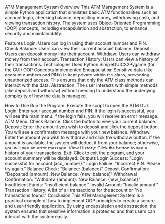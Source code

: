 ATM Management System
Overview
This ATM Management System is a simple Python application that simulates basic ATM functionalities such as account login, checking balance, depositing money, withdrawing cash, and viewing transaction history. The system uses Object-Oriented Programming (OOP) concepts, including encapsulation and abstraction, to enhance security and maintainability.

Features
Login: Users can log in using their account number and PIN.
Check Balance: Users can view their current account balance.
Deposit: Users can deposit money into their account.
Withdraw: Users can withdraw money from their account.
Transaction History: Users can view a history of their transactions.
Technologies Used
Python
SimpleGUICS2Pygame (for the GUI)
OOP Concepts Implemented
Encapsulation: Sensitive data (like account numbers and PINs) is kept private within the class, preventing unauthorized access. This ensures that only the ATM class methods can interact with the data.
Abstraction: The user interacts with simple methods (like deposit and withdraw) without needing to understand the underlying complexity of how the data is managed.


How to Use
Run the Program: Execute the script to open the ATM GUI.
Login: Enter your account number and PIN.
If the login is successful, you will see the main menu.
If the login fails, you will receive an error message.
ATM Menu:
Check Balance: Click the button to view your current balance.
Deposit: Enter the amount you wish to deposit and click the deposit button. You will see a confirmation message with your new balance.
Withdraw: Enter the amount you wish to withdraw and click the withdraw button. If the amount is available, the system will deduct it from your balance; otherwise, you will see an error message.
View History: Click the button to see a history of your transactions.
Exit: Click to exit the program, and your account summary will be displayed.
Outputs
Login Success: "Login successful for account {acc_number}."
Login Failure: "Incorrect PIN. Please try again."
Balance Check: "Balance: {balance}"
Deposit Confirmation: "Deposited {amount}. New Balance: {new_balance}"
Withdrawal Confirmation: "Withdrew {amount}. New Balance: {new_balance}"
Insufficient Funds: "Insufficient balance."
Invalid Amount: "Invalid amount."
Transaction History: A list of all transactions for the account or "No transactions found."
Conclusion
This ATM Management System is a practical example of how to implement OOP principles to create a secure and user-friendly application. By using encapsulation and abstraction, the system ensures that sensitive information is protected and that users can interact with the system easily.
